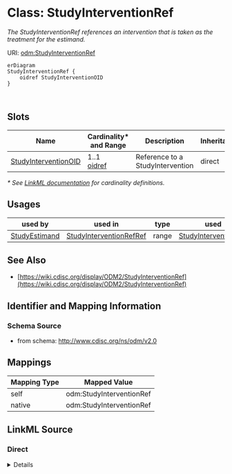 # Class: StudyInterventionRef

_The StudyInterventionRef references an intervention that is taken as the treatment for the estimand._




URI: [odm:StudyInterventionRef](http://www.cdisc.org/ns/odm/v2.0/StudyInterventionRef)


```mermaid
erDiagram
StudyInterventionRef {
    oidref StudyInterventionOID  
}



```



<!-- no inheritance hierarchy -->


## Slots

| Name | Cardinality* and Range | Description | Inheritance |
| ---  | --- | --- | --- |
| [StudyInterventionOID](StudyInterventionOID.md) | 1..1 <br/> [oidref](oidref.md) | Reference to a StudyIntervention | direct |

_* See [LinkML documentation](https://linkml.io/linkml/schemas/slots.html#slot-cardinality) for cardinality definitions._




## Usages

| used by | used in | type | used |
| ---  | --- | --- | --- |
| [StudyEstimand](StudyEstimand.md) | [StudyInterventionRefRef](StudyInterventionRefRef.md) | range | [StudyInterventionRef](StudyInterventionRef.md) |






## See Also

* [https://wiki.cdisc.org/display/ODM2/StudyInterventionRef](https://wiki.cdisc.org/display/ODM2/StudyInterventionRef)

## Identifier and Mapping Information







### Schema Source


* from schema: http://www.cdisc.org/ns/odm/v2.0





## Mappings

| Mapping Type | Mapped Value |
| ---  | ---  |
| self | odm:StudyInterventionRef |
| native | odm:StudyInterventionRef |





## LinkML Source

<!-- TODO: investigate https://stackoverflow.com/questions/37606292/how-to-create-tabbed-code-blocks-in-mkdocs-or-sphinx -->

### Direct

<details>
```yaml
name: StudyInterventionRef
description: The StudyInterventionRef references an intervention that is taken as
  the treatment for the estimand.
from_schema: http://www.cdisc.org/ns/odm/v2.0
see_also:
- https://wiki.cdisc.org/display/ODM2/StudyInterventionRef
rank: 1000
slots:
- StudyInterventionOID
slot_usage:
  StudyInterventionOID:
    name: StudyInterventionOID
    description: Reference to a StudyIntervention
    comments:
    - 'Required

      range: oidref'
    domain_of:
    - StudyInterventionRef
    range: oidref
    required: true
class_uri: odm:StudyInterventionRef

```
</details>

### Induced

<details>
```yaml
name: StudyInterventionRef
description: The StudyInterventionRef references an intervention that is taken as
  the treatment for the estimand.
from_schema: http://www.cdisc.org/ns/odm/v2.0
see_also:
- https://wiki.cdisc.org/display/ODM2/StudyInterventionRef
rank: 1000
slot_usage:
  StudyInterventionOID:
    name: StudyInterventionOID
    description: Reference to a StudyIntervention
    comments:
    - 'Required

      range: oidref'
    domain_of:
    - StudyInterventionRef
    range: oidref
    required: true
attributes:
  StudyInterventionOID:
    name: StudyInterventionOID
    description: Reference to a StudyIntervention
    comments:
    - 'Required

      range: oidref'
    from_schema: http://www.cdisc.org/ns/odm/v2.0
    rank: 1000
    alias: StudyInterventionOID
    owner: StudyInterventionRef
    domain_of:
    - StudyInterventionRef
    range: oidref
    required: true
class_uri: odm:StudyInterventionRef

```
</details>